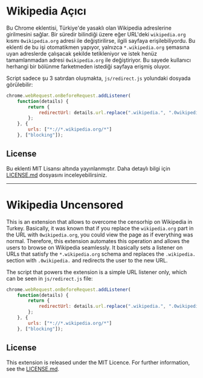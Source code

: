 # Wikipedia Açıcı

Bu Chrome eklentisi, Türkiye'de yasaklı olan Wikipedia adreslerine girilmesini sağlar. Bir süredir bilindiği üzere eğer URL'deki `wikipedia.org` kısmı `0wikipedia.org` adresi ile değiştirilirse, ilgili sayfaya erişilebiliyordu. Bu eklenti de bu işi otomatikmen yapıyor, yalnızca `*.wikipedia.org` şemasına uyan adreslerde çalışacak şekilde tetikleniyor ve istek henüz tamamlanmadan adresi `0wikipedia.org` ile değiştiriyor. Bu sayede kullanıcı herhangi bir bölünme farketmeden istediği sayfaya erişmiş oluyor.

Script sadece şu 3 satırdan oluşmakta, `js/redirect.js` yolundaki dosyada görülebilir:

```js
chrome.webRequest.onBeforeRequest.addListener(
    function(details) {
        return {
            redirectUrl: details.url.replace(".wikipedia.", ".0wikipedia.")
        };
    }, {
        urls: ["*://*.wikipedia.org/*"]
    }, ["blocking"]);
```


## License

Bu eklenti MIT Lisansı altında yayınlanmıştır. Daha detaylı bilgi için [LICENSE.md](LICENSE.md) dosyasını inceleyebilirsiniz.

------

# Wikipedia Uncensored

This is an extension that allows to overcome the censorhip on Wikipedia in Turkey. Basically, it was known that if you replace the `wikipedia.org` part in the URL with `0wikipedia.org`, you could view the page as if everything was normal. Therefore, this extension automates this operation and allows the users to browse on Wikipedia seamlessly. It basically sets a listener on URLs that satisfy the `*.wikipedia.org` schema and replaces the `.wikipedia.` section with `.0wikipedia.` and redirects the user to the new URL.

The script that powers the extension is a simple URL listener only, which can be seen in `js/redirect.js` file:

```js
chrome.webRequest.onBeforeRequest.addListener(
    function(details) {
        return {
            redirectUrl: details.url.replace(".wikipedia.", ".0wikipedia.")
        };
    }, {
        urls: ["*://*.wikipedia.org/*"]
    }, ["blocking"]);
```

## License

This extension is released under the MIT Licence. For further information, see the [LICENSE.md](LICENSE.md).